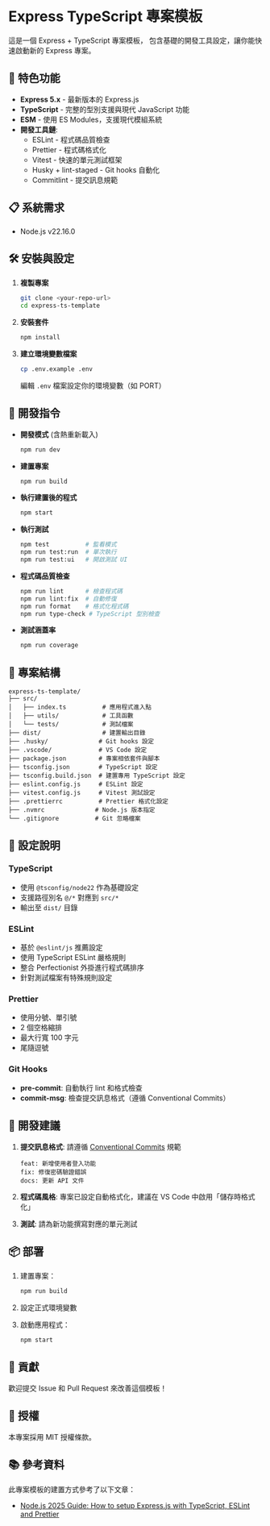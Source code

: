# Express TypeScript 專案模板

這是一個 Express + TypeScript 專案模板，
包含基礎的開發工具設定，讓你能快速啟動新的 Express 專案。

## 🚀 特色功能

- **Express 5.x** - 最新版本的 Express.js
- **TypeScript** - 完整的型別支援與現代 JavaScript 功能
- **ESM** - 使用 ES Modules，支援現代模組系統
- **開發工具鏈**:
  - ESLint - 程式碼品質檢查
  - Prettier - 程式碼格式化
  - Vitest - 快速的單元測試框架
  - Husky + lint-staged - Git hooks 自動化
  - Commitlint - 提交訊息規範

## 📋 系統需求

- Node.js v22.16.0

## 🛠️ 安裝與設定

1. **複製專案**

   ```bash
   git clone <your-repo-url>
   cd express-ts-template
   ```

2. **安裝套件**

   ```bash
   npm install
   ```

3. **建立環境變數檔案**
   ```bash
   cp .env.example .env
   ```
   編輯 `.env` 檔案設定你的環境變數（如 PORT）

## 🚀 開發指令

- **開發模式** (含熱重新載入)

  ```bash
  npm run dev
  ```

- **建置專案**

  ```bash
  npm run build
  ```

- **執行建置後的程式**

  ```bash
  npm start
  ```

- **執行測試**

  ```bash
  npm test          # 監看模式
  npm run test:run  # 單次執行
  npm run test:ui   # 開啟測試 UI
  ```

- **程式碼品質檢查**

  ```bash
  npm run lint      # 檢查程式碼
  npm run lint:fix  # 自動修復
  npm run format    # 格式化程式碼
  npm run type-check # TypeScript 型別檢查
  ```

- **測試涵蓋率**
  ```bash
  npm run coverage
  ```

## 📂 專案結構

```
express-ts-template/
├── src/
│   ├── index.ts          # 應用程式進入點
│   ├── utils/            # 工具函數
│   └── tests/            # 測試檔案
├── dist/                 # 建置輸出目錄
├── .husky/              # Git hooks 設定
├── .vscode/             # VS Code 設定
├── package.json         # 專案相依套件與腳本
├── tsconfig.json        # TypeScript 設定
├── tsconfig.build.json  # 建置專用 TypeScript 設定
├── eslint.config.js     # ESLint 設定
├── vitest.config.js     # Vitest 測試設定
├── .prettierrc          # Prettier 格式化設定
├── .nvmrc              # Node.js 版本指定
└── .gitignore          # Git 忽略檔案
```

## 🔧 設定說明

### TypeScript

- 使用 `@tsconfig/node22` 作為基礎設定
- 支援路徑別名 `@/*` 對應到 `src/*`
- 輸出至 `dist/` 目錄

### ESLint

- 基於 `@eslint/js` 推薦設定
- 使用 TypeScript ESLint 嚴格規則
- 整合 Perfectionist 外掛進行程式碼排序
- 針對測試檔案有特殊規則設定

### Prettier

- 使用分號、單引號
- 2 個空格縮排
- 最大行寬 100 字元
- 尾隨逗號

### Git Hooks

- **pre-commit**: 自動執行 lint 和格式檢查
- **commit-msg**: 檢查提交訊息格式（遵循 Conventional Commits）

## 📝 開發建議

1. **提交訊息格式**: 請遵循 [Conventional Commits](https://www.conventionalcommits.org/) 規範

   ```
   feat: 新增使用者登入功能
   fix: 修復密碼驗證錯誤
   docs: 更新 API 文件
   ```

2. **程式碼風格**: 專案已設定自動格式化，建議在 VS Code 中啟用「儲存時格式化」

3. **測試**: 請為新功能撰寫對應的單元測試

## 📦 部署

1. 建置專案：

   ```bash
   npm run build
   ```

2. 設定正式環境變數

3. 啟動應用程式：
   ```bash
   npm start
   ```

## 🤝 貢獻

歡迎提交 Issue 和 Pull Request 來改善這個模板！

## 📄 授權

本專案採用 MIT 授權條款。

## 📚 參考資料

此專案模板的建置方式參考了以下文章：

- [Node.js 2025 Guide: How to setup Express.js with TypeScript, ESLint and Prettier](https://medium.com/@gabrieldrouin/node-js-2025-guide-how-to-setup-express-js-with-typescript-eslint-and-prettier-b342cd21c30d#2245)
